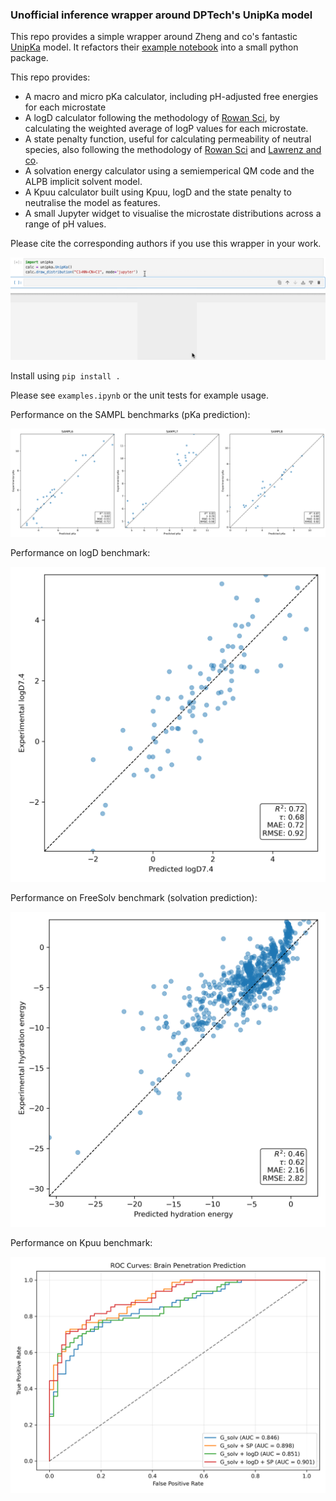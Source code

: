 ### Unofficial inference wrapper around DPTech's UnipKa model

This repo provides a simple wrapper around Zheng and co's fantastic [UnipKa](https://pubs.acs.org/doi/10.1021/jacsau.4c00271) model. It refactors their [example notebook](https://www.bohrium.com/notebooks/38543442597) into a small python package. 

This repo provides:

- A macro and micro pKa calculator, including pH-adjusted free energies for each microstate
- A logD calculator following the methodology of [Rowan Sci](https://chemrxiv.org/engage/chemrxiv/article-details/68388349c1cb1ecda02ba65d), by calculating the weighted average of logP values for each microstate. 
- A state penalty function, useful for calculating permeability of neutral species, also following the methodology of [Rowan Sci](https://chemrxiv.org/engage/chemrxiv/article-details/68388349c1cb1ecda02ba65d) and [Lawrenz and co](https://pubs.acs.org/doi/10.1021/acs.jcim.3c00150). 
- A solvation energy calculator using a semiemperical QM code and the ALPB implicit solvent model.
- A Kpuu calculator built using Kpuu, logD and the state penalty to neutralise the model as features.
- A small Jupyter widget to visualise the microstate distributions across a range of pH values.


Please cite the corresponding authors if you use this wrapper in your work.

![](unipka.gif)

Install using `pip install .`


Please see `examples.ipynb` or the unit tests for example usage.


Performance on the SAMPL benchmarks (pKa prediction):

<img src="benchmarks/sampl_results.png">

Performance on logD benchmark:

<img src="benchmarks/logd_results.png" width="600">


Performance on FreeSolv benchmark (solvation prediction):

<img src="benchmarks/solvation_results.png" width="600">

Performance on Kpuu benchmark:

<img src="benchmarks/kpuu_results.png" width="600">




